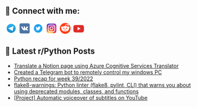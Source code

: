 ## 🔎 Connect with me:
[<img src="https://github.com/bullbesh/bullbesh/blob/main/images/Telegram.png" width="32" height="32" />](https://t.me/bullbesh)
[<img src="https://github.com/bullbesh/bullbesh/blob/main/images/VK.png" width="32" height="32" />](https://vk.com/bullbesh)
[<img src="https://github.com/bullbesh/bullbesh/blob/main/images/Twitter.png" width="32" height="32" />](https://twitter.com/bullbesh1)
[<img src="https://github.com/bullbesh/bullbesh/blob/main/images/Instagram.png" width="32" height="32" />](https://www.instagram.com/bullbesh)
[<img src="https://github.com/bullbesh/bullbesh/blob/main/images/Reddit.png" width="32" height="32" />](https://www.reddit.com/user/bullbesh)
[<img src="https://github.com/bullbesh/bullbesh/blob/main/images/YouTube.png" width="32" height="32" />](https://www.youtube.com/channel/UCtfjRs6uzgq5mfm8S06WTcg)

## 📕 Latest r/Python Posts
<!-- BLOG-POST-LIST:START -->
- [Translate a Notion page using Azure Cognitive Services Translator](https://www.reddit.com/r/Python/comments/xume5l/translate_a_notion_page_using_azure_cognitive/)
- [Created a Telegram bot to remotely control my windows PC](https://www.reddit.com/r/Python/comments/xum74e/created_a_telegram_bot_to_remotely_control_my/)
- [Python recap for week 39/2022](https://www.reddit.com/r/Python/comments/xum1e7/python_recap_for_week_392022/)
- [flake8-warnings: Python linter &lpar;flake8, pylint, CLI&rpar; that warns you about using deprecated modules, classes, and functions](https://www.reddit.com/r/Python/comments/xulujl/flake8warnings_python_linter_flake8_pylint_cli/)
- [[Project] Automatic voiceover of subtitles on YouTube](https://www.reddit.com/r/Python/comments/xuhe58/project_automatic_voiceover_of_subtitles_on/)
<!-- BLOG-POST-LIST:END -->
